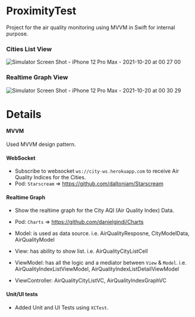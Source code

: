 # ProximityTest
Project for the air quality monitoring using MVVM in Swift for internal purpose.


### Cities List View
![Simulator Screen Shot - iPhone 12 Pro Max - 2021-10-20 at 00 27 00](https://user-images.githubusercontent.com/17081093/137970737-8dc18b15-15a2-4a28-b7a0-8fa3ff73c0ab.png)

### Realtime Graph View
![Simulator Screen Shot - iPhone 12 Pro Max - 2021-10-20 at 00 30 29](https://user-images.githubusercontent.com/17081093/137971300-bc48ddb9-32d0-43a1-95cb-b88a5349aca7.png)
# Details

#### MVVM
Used MVVM design pattern.

#### WebSocket
- Subscribe to websocket `ws://city-ws.herokuapp.com` to receive Air Quality Indices for the Cities.
- Pod: `Starscream` => https://github.com/daltoniam/Starscream

#### Realtime Graph
- Show the realtime graph for the City AQI (Air Quality Index) Data.
- Pod: `Charts` => https://github.com/danielgindi/Charts


- Model: is used as data source. i.e. AirQualityResposne, CityModelData, AirQualityModel
- View: has ability to show list. i.e. AirQualityCityListCell
- ViewModel: has all the logic and a mediator between `View` & `Model`. i.e. AirQualityIndexListViewModel, AirQualityIndexListDetailViewModel
- ViewController: AirQualityCityListVC, AirQualityIndexGraphVC


#### Unit/UI tests
- Added Unit and UI Tests using `XCTest`.

